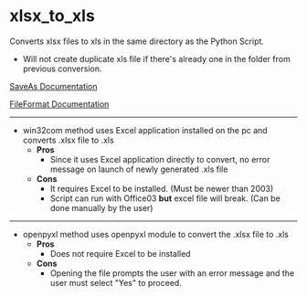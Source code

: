 # xlsx_to_xls

Converts xlsx files to xls in the same directory as the Python Script.
  - Will not create duplicate xls file if there's already one in the folder from previous conversion.

[SaveAs Documentation](https://learn.microsoft.com/en-us/office/vba/api/excel.workbook.saveas)

[FileFormat Documentation](https://learn.microsoft.com/en-us/office/vba/api/excel.xlfileformat)

------------------------------------------
* win32com method uses Excel application installed on the pc and converts .xlsx file to .xls
  - **Pros**
      - Since it uses Excel application directly to convert, no error message on launch of newly generated .xls file
  - **Cons**
      - It requires Excel to be installed. (Must be newer than 2003) 
      - Script can run with Office03 **but** excel file will break. (Can be done manually by the user)
     
------------------------------------------

* openpyxl method uses openpyxl module to convert the .xlsx file to .xls
  - **Pros**
      - Does not require Excel to be installed
  - **Cons**
      - Opening the file prompts the user with an error message and the user must select "Yes" to proceed.
